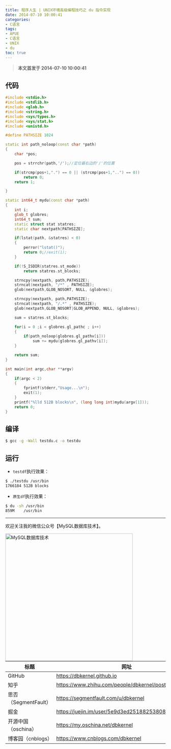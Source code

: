```yaml
---
title: 程序人生 | UNIX环境高级编程技巧之 du 指令实现
date: 2014-07-10 10:00:41
categories:
- C语言
tags:
- APUE
- C语言
- UNIX
- du
toc: true
---
```


<!-- more -->

>**本文首发于 2014-07-10 10:00:41**

## 代码

```cpp
#include <stdio.h>
#include <stdlib.h>
#include <glob.h>
#include <string.h>
#include <sys/types.h>
#include <sys/stat.h>
#include <unistd.h>

#define PATHSIZE 1024

static int path_noloop(const char *path)
{
    char *pos;

    pos = strrchr(path,'/');//定位最右边的'/'的位置

    if(strcmp(pos+1,".") == 0 || (strcmp(pos+1,"..") == 0))
        return 0;
    return 1;

}

static int64_t mydu(const char *path)
{
    int i;
    glob_t globres;
    int64_t sum;
    static struct stat statres;
    static char nextpath[PATHSIZE];

    if(lstat(path, &statres) < 0)
    {
        perror("lstat()");
        return 0;//exit(1);
    }

    if(!S_ISDIR(statres.st_mode))
        return statres.st_blocks;

    strncpy(nextpath, path,PATHSIZE);
    strncat(nextpath, "/*" , PATHSIZE);
    glob(nextpath,GLOB_NOSORT, NULL, &globres);

    strncpy(nextpath, path,PATHSIZE);
    strncat(nextpath, "/.*" , PATHSIZE);
    glob(nextpath,GLOB_NOSORT|GLOB_APPEND, NULL, &globres);

    sum = statres.st_blocks;

    for(i = 0 ;i < globres.gl_pathc ; i++)
    {
        if(path_noloop(globres.gl_pathv[i]))
            sum += mydu(globres.gl_pathv[i]);
    }

    return sum;
}

int main(int argc,char **argv)
{
    if(argc < 2)
    {
        fprintf(stderr,"Usage...\n");
        exit(1);
    }
    printf("%lld 512B blocks\n", (long long int)mydu(argv[1]));
    return 0;
}
```

## 编译

```bash
$ gcc -g -Wall testdu.c -o testdu
```

## 运行

- `testdf`执行效果：
```bash
$ ./testdu /usr/bin
1766184 512B blocks
```
- `原生df`执行效果：
```bash
$ du -sh /usr/bin
859M	/usr/bin
```

----

欢迎关注我的微信公众号【MySQL数据库技术】。

<img src="https://dbkernel-1306518848.cos.ap-beijing.myqcloud.com/wechat/my-wechat-official-account.png" width="400" height="400" alt="MySQL数据库技术" align="left"/>

| 标题                 | 网址                                                  |
| -------------------- | ----------------------------------------------------- |
| GitHub               | https://dbkernel.github.io                            |
| 知乎                 | https://www.zhihu.com/people/dbkernel/posts           |
| 思否（SegmentFault） | https://segmentfault.com/u/dbkernel                   |
| 掘金                 | https://juejin.im/user/5e9d3ed251882538083fed1f/posts |
| 开源中国（oschina）  | https://my.oschina.net/dbkernel                       |
| 博客园（cnblogs）    | https://www.cnblogs.com/dbkernel                      |
